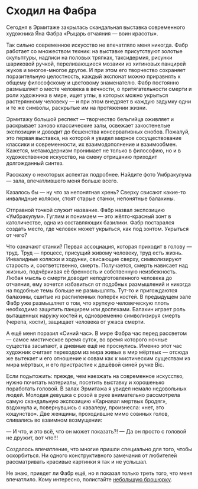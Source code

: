 
# Сходил на Фабра

Сегодня в Эрмитаже закрылась скандальная выставка современного художника Яна Фабра «Рыцарь отчаяния — воин красоты».

Так сильно современное искусство не впечатляло меня никогда. Фабр работает со множеством техник: на выставке присутствуют золотые скульптуры, надписи на половых тряпках, таксидермия, рисунки шариковой ручкой, переливающиеся мозаики из хитиновых панцирей жуков и многое-многое другое. И при этом его творчество сохраняет поразительную целостность, каждый экспонат можно приравнять к общему философскому и цветовому знаменателю. Фабр постоянно размышляет о месте человека в вечности, о притягательности смерти и роли художника в мире, ищет углы, в которых можно укрыться растерянному человеку — и при этом внедряет в каждую задумку одни и те же символы, раскрытые им на протяжении жизни.

Эрмитажу большой респект — творчество бельгийца оживляет и раскрывает заново классические залы, освежает закостенелые экспозиции и доводит до бешенства консервативных снобов. Пожалуй, это первая выставка, на которой я увидел мирное сосуществование классики и современности, их взаимодополнение и взаимообмен. Кажется, метамодернизм пронимает не только в философию, но и в художественное искусство, на смену отрицанию приходит долгожданный синтез.

Расскажу о некоторых аспектах подробнее. Найдите фото Умбракулума — зала, впечатлившего меня больше всего.

Казалось бы — ну что за непонятная хрень? Сверху свисают какие-то инвалидные коляски, стоят старые станки, непонятные балахины.

Отправной точкой служит название. Фабр назвал экспозицию «Умбракулум». Гуглим и понимаем — это жёлто-красный зонт в католичестве, одна из составляющих базилики. Фабр постарался создать место, где человек может укрыться, как под зонтом. Укрыться от чего? 

Что означают станки? Первая ассоциация, которая приходит в голову — труд. Труд — процесс, присущий живому человеку, труд есть жизнь. Инвалидные коляски и ходунки, свисающие сверху, символизируют старость и, соответственно, смерть. Получается, смерть нависает над жизнью, подчёркивая её бренность и собственную неизбежность. Любая мысль о смерти доводит неподготовленного человека до отчаяния, ему хочется избавиться от подобных размышлений и никогда на подобные темы больше не размышлять. Тут-то и пригождаются балахины, сшитые из распиленных поперёк костей. В предыдущем зале Фабр уже размышляет о том, что хрупкую человеческую плоть необходимо защитить панцирем или доспехами. Балахин играет роль вытащенных наружу костей и, одновременно символизируя смерть (черепа, кости), защищает человека от ужаса смерти.

А ещё меня поразил «Синий час». В мире Фабра час перед рассветом — самое мистическое время суток, во время которого ночные существа засыпают, а дневные ещё не проснулись. Именно этот час художник считает переходом из мира живых в мир мёртвых — отсюда же вытекает и его отношение к совам как к мистическим существам из мира мёртвых, и его пристрастие к дешёвой синей ручке Bic.

Если подытожить: прежде, чем наезжать на современное искусство, нужно почитать материалы, посетить выставку и хорошенько поработать головой. В залах Эрмитажа я увидел немало недовольных людей. Молодая девушка с розой в руке внимательно рассмотрела самую скандальную экспозицию «Карнавал мертвых бродяг», вздохнула и, повернувшись с кавалеру, произнесла: «нет, это кощунство». Две женщины, проходившие мимо совиных голов, сливались во взаимном возмущении:

— И что, и это всё, что он может показать?!
— Да он просто с головой не дружит, вот что!!!

Создалось впечатление, что многие пришли специально для того, чтобы оскорбиться. Ни одного конструктивного замечания от любителей рассматривать красивые картинки я так и не услышал.

Не знаю, приедет ли Фабр ещё, но я показал только треть того, что меня впечатлило. Кому интересно, полистайте [небольшую брошюрку][1].

[1]:	https://www.hermitagemuseum.org/wps/wcm/connect/34d6f48d-81fc-4c9c-9264-cf2519c3f527/%D0%A4%D0%B0%D0%B1%D1%80_%D0%BF%D1%83%D1%82%D0%B5%D0%B2%D0%BE%D0%B4%D0%B8%D1%82%D0%B5%D0%BB%D1%8C.pdf?MOD=AJPERES&CACHEID=34d6f48d-81fc-4c9c-9264-cf2519c3f527%3E